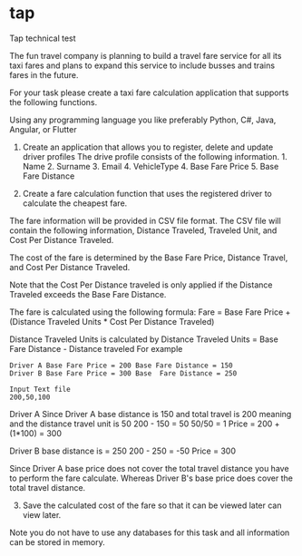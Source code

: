 # tap
Tap technical test

The fun travel company is planning to build a travel fare service for all its taxi fares and plans to expand this service to include busses and trains fares in the future.

For your task please create a taxi fare calculation application that supports the following functions.

Using any programming language you like preferably Python, C#, Java, Angular, or Flutter

1. Create an application that allows you to register, delete and update driver profiles
		The drive profile consists of the following information.
			1. Name
			2. Surname
			3. Email
			4. VehicleType
			4. Base Fare Price
			5. Base Fare Distance

2. Create a fare calculation function that uses the registered driver to calculate the cheapest fare.

The fare information will be provided in CSV file format. The CSV file will contain the following information, Distance Traveled, Traveled Unit, and Cost Per Distance Traveled.
		
The cost of the fare is determined by the Base Fare Price, Distance Travel, and Cost Per Distance Traveled.

Note that the Cost Per Distance traveled is only applied if the Distance Traveled exceeds the Base Fare Distance.

The fare is calculated using the following formula: 
Fare = Base Fare Price + (Distance Traveled Units * Cost Per Distance Traveled)

Distance Traveled Units is calculated by
	Distance Traveled Units = Base Fare Distance - Distance traveled
	For example
	
	Driver A Base Fare Price = 200 Base Fare Distance = 150
	Driver B Base Fare Price = 300 Base  Fare Distance = 250
	
	Input Text file
	200,50,100
	
Driver A
Since Driver A base distance is 150 and total travel is 200 meaning and the distance travel unit is 50
	 200 - 150 = 50
	 50/50 = 1
	 Price = 200 +(1*100) = 300

Driver B base distance is = 250
	 200 - 250 = -50
	 Price = 300

Since Driver A base price does not cover the total travel distance you have to perform the fare calculate. Whereas Driver B's base price does cover the total travel distance.
	
3. Save the calculated cost of the fare so that it can be viewed later can view later. 

Note you do not have to use any databases for this task and all information can be stored in memory.
